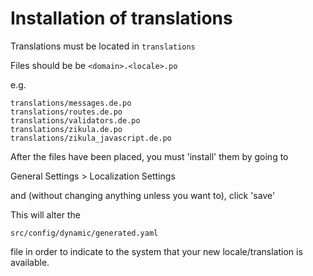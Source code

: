 # Installation of translations

Translations must be located in `translations`

Files should be be `<domain>.<locale>.po`

e.g.

    translations/messages.de.po
    translations/routes.de.po
    translations/validators.de.po
    translations/zikula.de.po
    translations/zikula_javascript.de.po

After the files have been placed, you must 'install' them by going to 

General Settings > Localization Settings

and (without changing anything unless you want to), click 'save'

This will alter the 

    src/config/dynamic/generated.yaml

file in order to indicate to the system that your new locale/translation is available.
